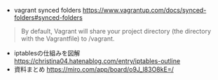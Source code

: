 - vagrant synced folders https://www.vagrantup.com/docs/synced-folders#synced-folders
> By default, Vagrant will share your project directory (the directory with the Vagrantfile) to /vagrant.

- iptablesの仕組みを図解 https://christina04.hatenablog.com/entry/iptables-outline
- 資料まとめ https://miro.com/app/board/o9J_l83O8kE=/